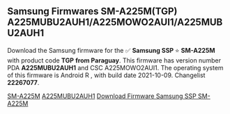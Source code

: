 <h2>Samsung Firmwares SM-A225M(TGP) A225MUBU2AUH1/A225MOWO2AUI1/A225MUBU2AUH1</h2>
Download the Samsung firmware for the ✅ <strong>Samsung SSP </strong> ⭐ <strong>SM-A225M</strong> with product code <strong>TGP</strong> <strong> from Paraguay</strong>. This firmware has version number PDA <strong>A225MUBU2AUH1</strong> and CSC A225MOWO2AUI1. The operating system of this firmware is Android R , with build date 2021-10-09. Changelist <strong>22267077</strong>.


[SM-A225M](https://samfirm.shop/samsung/model/SM-A225M)
[A225MUBU2AUH1](https://samfirm.shop/samsung/pda/A225MUBU2AUH1)
[Download Firmware Samsung SSP SM-A225M](https://samfirm.shop/samsung/firmware/463626)
